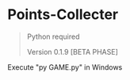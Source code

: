 ﻿# Points-Collecter

> Python required 
> 
> Version 0.1.9 [BETA PHASE]

Execute "py GAME.py" in Windows
